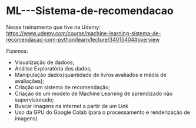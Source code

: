 # ML---Sistema-de-recomendacao

Nesse treinamento que tive na Udemy: 
<https://www.udemy.com/course/machine-learning-sistema-de-recomendacao-com-python/learn/lecture/34015404#overview>

Fizemos:
- Visualização de dadoos;
- Análise Exploratória dos dados; 
- Manipulação dados(quantidade de livros avaliados e média de avaliações);
- Criação um sistema de recomendação;
- Criação de um modelo de Machine Learning de aprendizado não supervisionado;
- Buscar imagens na internet a partir de um Link
- Uso da GPU do Google Colab (para o processamento e renderização de imagens)


